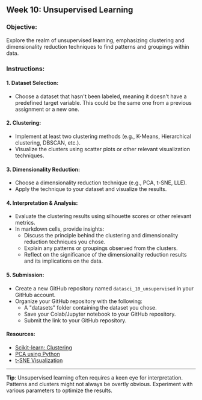 ## **Week 10: Unsupervised Learning**

### **Objective**: 
Explore the realm of unsupervised learning, emphasizing clustering and dimensionality reduction techniques to find patterns and groupings within data.

### **Instructions**:

#### **1. Dataset Selection:**
- Choose a dataset that hasn't been labeled, meaning it doesn't have a predefined target variable. This could be the same one from a previous assignment or a new one. 

#### **2. Clustering:**
- Implement at least two clustering methods (e.g., K-Means, Hierarchical clustering, DBSCAN, etc.).
- Visualize the clusters using scatter plots or other relevant visualization techniques.

#### **3. Dimensionality Reduction:**
- Choose a dimensionality reduction technique (e.g., PCA, t-SNE, LLE).
- Apply the technique to your dataset and visualize the results.

#### **4. Interpretation & Analysis:**
- Evaluate the clustering results using silhouette scores or other relevant metrics.
- In markdown cells, provide insights:
  - Discuss the principle behind the clustering and dimensionality reduction techniques you chose.
  - Explain any patterns or groupings observed from the clusters. 
  - Reflect on the significance of the dimensionality reduction results and its implications on the data.

#### **5. Submission**:
- Create a new GitHub repository named `datasci_10_unsupervised` in your GitHub account.
- Organize your GitHub repository with the following:
  - A "datasets" folder containing the dataset you chose.
  - Save your Colab/Jupyter notebook to your GitHub repository.
  - Submit the link to your GitHub repository.

#### **Resources**:

- [Scikit-learn: Clustering](https://scikit-learn.org/stable/modules/clustering.html)
- [PCA using Python](https://towardsdatascience.com/principal-component-analysis-pca-with-scikit-learn-1e84a0c731b0)
- [t-SNE Visualization](https://www.datacamp.com/community/tutorials/introduction-t-sne)

---

**Tip**: Unsupervised learning often requires a keen eye for interpretation. Patterns and clusters might not always be overtly obvious. Experiment with various parameters to optimize the results.
